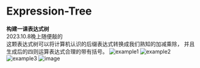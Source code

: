 # Expression-Tree
**构建一课表达式树**\
2023.10.8晚上随便敲的\
这颗表达式树可以将计算机认识的后缀表达式转换成我们熟知的加减乘除，
并且生成后的四则运算表达式合理的带有括号。
![example1](https://github.com/xiao-en-5970/Expression-Tree/assets/132341094/1a2f7b32-fe73-46b1-95d5-2358bc47e627)
![example2](https://github.com/xiao-en-5970/Expression-Tree/assets/132341094/e2ce0301-0de6-4129-9914-f443d1529e72)
![example3](https://github.com/xiao-en-5970/Expression-Tree/assets/132341094/384fb6ac-6fbc-4629-b33f-84266e0e0282)
![image](https://github.com/xiao-en-5970/Expression-Tree/assets/132341094/e91d879b-0ce6-4849-85cd-06a6bac5dff3)

